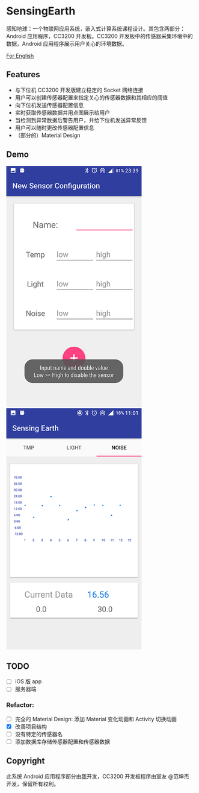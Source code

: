 # SensingEarth

感知地球：一个物联网应用系统，嵌入式计算系统课程设计。其包含两部分：Android 应用程序，CC3200 开发板。CC3200 开发板中的传感器采集环境中的数据，Android 应用程序展示用户关心的环境数据。

[For English](README.md)

## Features

* 与下位机 CC3200 开发版建立稳定的 Socket 网络连接
* 用户可以创建传感器配置来指定关心的传感器数据和其相应的阈值
* 向下位机发送传感器配置信息
* 实时获取传感器数据并用点图展示给用户
* 当检测到异常数据后警告用户，并给下位机发送异常反馈
* 用户可以随时更改传感器配置信息
* （部分的）Material Design

## Demo

![](demo/demo_config.png) ![](demo/demo_nosie.png)

## TODO

* [ ] iOS 版 app
* [ ] 服务器端

### Refactor:

* [ ] 完全的 Material Design: 添加 Material 变化动画和 Activity 切换动画
* [x] 改善项目结构
* [ ] 没有特定的传感器名
* [ ] 添加数据库存储传感器配置和传感器数据

## Copyright

此系统 Android 应用程序部分由[我](https://github.com/notgao)开发，CC3200 开发板程序由室友 @范坤杰 开发，保留所有权利。
